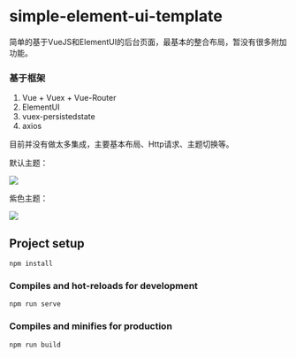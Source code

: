 # simple-element-ui-template
简单的基于VueJS和ElementUI的后台页面，最基本的整合布局，暂没有很多附加功能。

### 基于框架

1. Vue + Vuex + Vue-Router
2. ElementUI
3. vuex-persistedstate
4. axios

目前并没有做太多集成，主要基本布局、Http请求、主题切换等。

默认主题：

![](https://cdn.jsdelivr.net/gh/fugary/blogpic/images/20200527212929.png)

紫色主题：

![](https://cdn.jsdelivr.net/gh/fugary/blogpic/images/20200527214515.png)

## Project setup

```
npm install
```

### Compiles and hot-reloads for development
```
npm run serve
```

### Compiles and minifies for production
```
npm run build
```
